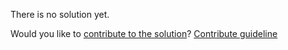 
There is no solution yet.

Would you like to [contribute to the solution](https://github.com/BFEdev/BFE.dev-solutions/blob/main/quiz/arguments_en.md)? [Contribute guideline](https://github.com/BFEdev/BFE.dev-solutions#how-to-contribute)

